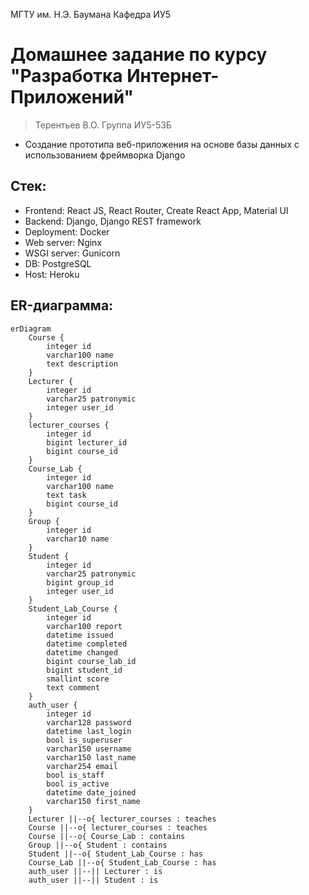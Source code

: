 МГТУ им. Н.Э. Баумана Кафедра ИУ5

# Домашнее задание по курсу "Разработка Интернет-Приложений"

> Терентьев В.О. Группа ИУ5-53Б

- Создание прототипа веб-приложения на основе базы данных с использованием фреймворка Django

## Стек:

- Frontend: React JS, React Router, Create React App, Material UI
- Backend: Django, Django REST framework
- Deployment: Docker
- Web server: Nginx
- WSGI server: Gunicorn
- DB: PostgreSQL
- Host: Heroku

## ER-диаграмма:
```mermaid
erDiagram
    Course {
        integer id
        varchar100 name
        text description
    }
    Lecturer {
        integer id
        varchar25 patronymic
        integer user_id
    }
    lecturer_courses {
        integer id
        bigint lecturer_id
        bigint course_id
    }
    Course_Lab {
        integer id
        varchar100 name
        text task
        bigint course_id
    }
    Group {
        integer id
        varchar10 name
    }
    Student {
        integer id
        varchar25 patronymic
        bigint group_id
        integer user_id
    }
    Student_Lab_Course {
        integer id
        varchar100 report
        datetime issued
        datetime completed
        datetime changed
        bigint course_lab_id
        bigint student_id
        smallint score
        text comment
    }
    auth_user {
        integer id
        varchar128 password
        datetime last_login
        bool is_superuser
        varchar150 username
        varchar150 last_name
        varchar254 email
        bool is_staff
        bool is_active
        datetime date_joined
        varchar150 first_name
    }
    Lecturer ||--o{ lecturer_courses : teaches
    Course ||--o{ lecturer_courses : teaches
    Course ||--o{ Course_Lab : contains
    Group ||--o{ Student : contains
    Student ||--o{ Student_Lab_Course : has
    Course_Lab ||--o{ Student_Lab_Course : has
    auth_user ||--|| Lecturer : is
    auth_user ||--|| Student : is
```
